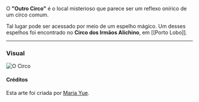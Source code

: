 O **"Outro Circo"** é o local misterioso que parece ser um reflexo onírico de um circo comum.

Tal lugar pode ser acessado por meio de um espelho mágico. Um desses espelhos foi encontrado no **Circo dos Irmãos Alichino**, em [[Porto Lobo]].

---

### Visual

![O Circo](https://cdna.artstation.com/p/assets/images/images/056/221/346/4k/maria-yue-buffoon00.jpg)

#### Créditos

Esta arte foi criada por [Maria Yue](https://www.artstation.com/artwork/o2NANL).